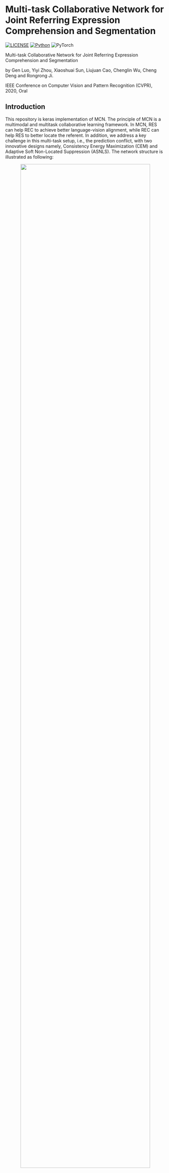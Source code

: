 # Multi-task Collaborative Network for Joint Referring Expression Comprehension and Segmentation

[![LICENSE](https://img.shields.io/badge/license-MIT-green)](https://github.com/luogen1996/MCN/blob/master/LICENSE)
[![Python](https://img.shields.io/badge/python-3.6-blue.svg)](https://www.python.org/)
![PyTorch](https://img.shields.io/badge/keras-%237732a8)

Multi-task Collaborative Network for Joint Referring Expression Comprehension and Segmentation

by Gen Luo, Yiyi Zhou, Xiaoshuai Sun, Liujuan Cao, Chenglin Wu, Cheng Deng and Rongrong Ji.

IEEE Conference on Computer Vision and Pattern Recognition (CVPR), 2020, Oral

## Introduction

This repository is keras implementation of MCN.  The principle of MCN is a multimodal and multitask collaborative learning framework. In MCN, RES can help REC to achieve better language-vision alignment, while REC can help RES to better locate the referent. In addition, we address a key challenge in this multi-task setup, i.e., the prediction conflict, with two innovative designs namely, Consistency Energy Maximization (CEM) and Adaptive Soft Non-Located Suppression (ASNLS).  The network structure is illustrated as following:

<p align="center">
  <img src="https://github.com/luogen1996/MCN/blob/master/fig1.png" width="90%"/>
</p>

## Citation

    @inproceedings{luo2020multi,
      title={Multi-task Collaborative  Network for Joint  Referring Expression Comprehension and Segmentation},
      author={Luo, Gen and Zhou, Yiyi and Sun, Xiaoshuai and Cao, Liujuan and Wu, Chenglin and
      Deng, Cheng and Ji Rongrong},
      booktitle={CVPR},
      year={2020}
    }
## Prerequisites

- Python 3.6

- tensorflow-1.9.0 for cuda 9 or tensorflow-1.14.0 for cuda10

- keras-2.2.4

- spacy (you should download the glove embeddings by running `spacy download en_vectors_web_lg` )

- Others (progressbar2, opencv, etc. see [requirement.txt](https://github.com/luogen1996/MCN/blob/master/requirement.txt))

## Data preparation

-  Follow the instructions of  [DATA_PRE_README.md](https://github.com/luogen1996/MCN/blob/master/data/README.md) to generate training data and testing data of RefCOCO, RefCOCO+ and RefCOCOg.

-  Download the pretrained weights of backbone (vgg and darknet). We provide pretrained weights of keras  version for this repo and another  darknet version for  facilitating  the researches based on pytorch or other frameworks.  All pretrained backbones are trained  on COCO 2014 *train+val*  set while removing the images appeared in the *val+test* sets of RefCOCO, RefCOCO+ and RefCOCOg (nearly 6500 images).  Please follow the instructions of  [DATA_PRE_README.md](https://github.com/luogen1996/MCN/blob/master/data/README.md) to download them.

## Training 

1. Preparing your settings. To train a model, you should  modify ``./config/config.json``  to adjust the settings  you want. The default settings are used for RefCOCO, which are easy to achieve 80.0 and 62.0  accuracy for REC and RES respectively on the *val* set. We also provide  example configs for reproducing our results on [RefCOCO+](https://github.com/luogen1996/MCN/blob/master/config/config.Example_Refcoco%2B.json) and [RefCOCOg](https://github.com/luogen1996/MCN/blob/master/config/config.Example_Refcocog.json).
2. Training the model. run ` train.py`  under the main folder to start training:
```
python train.py
```
3. Testing the model.  You should modify  the setting json to check the model path ``evaluate_model`` and dataset ``evaluate_set`` using for evaluation.  Then, you can run ` test.py`  by
```
python test.py
```
​	After finishing the evaluation,  a result file will be generated  in ``./result`` folder.

4. Training log.  Logs are stored in ``./log`` directory, which records the detailed training curve and accuracy per epoch. If you want to log the visualizations, please  setting  ``log_images`` to ``1`` in ``config.json``.   By using tensorboard you can see the training details like below：
  <p align="center">
  <img src="https://github.com/luogen1996/MCN/blob/master/fig2.png" width="90%"/>
  </p>
  
**Notably, it's fine that the losses do not decline when you use vgg backbone. It may be a display problem and doesn't influence the performance.**

## Pre-trained Models and Logs

Following the steps of Data preparation and Training, you can reproduce and  get   better results in our paper. We provide the pre-trained models and training logs  for RefCOCO, RefCOCO+, RefCOCOg. **Notably, we adjust some training hyperparameters like dropout rate, optimize the training codes and  select a better checkpoint of pre-trained  backbone, therefore making the performance better than the results of our paper. (Nearly 1~3\% improvements on each dataset.)**

1) RefCOCO:  [Darknet (312M)](https://jia666-my.sharepoint.com/:f:/g/personal/luogen_xkx_me/EpKrjcQw17JPmfKi2PteOuwBAmZZCFU7ucxxkX5jQIJjMg?e=0tJ59j), [vgg16(214M)](https://jia666-my.sharepoint.com/:f:/g/personal/luogen_xkx_me/EjDokQYyLEZFnaZ8F_-k-5wBqjXX6v0r4jjvJTYmz9qVFQ?e=8dyYzv).
<table>
<tr><th> Detection/Segmentation (Darknet) </th><th> Detection/Segmentation (vgg16)</th></tr>
<tr><td>

| val               | test A            | test B            |
| ----------------- | ----------------- | ----------------- |
| 80.61\% / 63.12\% | 83.38\% / 65.05\% | 75.51\% / 60.99\% |
</td><td>

| val  | test A | test B |
| ---- | ------ | ------ |
| 79.68\% / 61.51\% | 81.49\% / 63.25\% | 75.30\% / 60.46\% |
</td></tr> </table>

2) RefCOCO+:  [Darknet (312M)](https://jia666-my.sharepoint.com/:f:/g/personal/luogen_xkx_me/EqxOeU68jWtJhTy62dNhHikBVgM0lu7TrdvVzljN8t2h8Q?e=9DL8JD), [vgg16(214M)](https://jia666-my.sharepoint.com/:f:/g/personal/luogen_xkx_me/Eh0dmi2tAgRKrv7ibRYPLsUBvtsBeBn-LmEJpJsAvvOiTg?e=fSRsSE).
<table>
<tr><th> Detection/Segmentation (Darknet) </th><th> Detection/Segmentation (vgg16)</th></tr>
<tr><td>

| val               | test A            | test B            |
| ------------------- | ------------------- | ------------------- |
| 69.10\% / 53.00\% | 74.17\% / 57.00\% | 59.75\% / 46.96\% |
</td><td>

| val  | test A | test B |
| ---- | ------ | ------ |
| 64.67\% / 49.04\% | 69.25\% / 51.94\% | 57.01\% / 44.31\% |
</td></tr> </table>

3) RefCOCOg:  [Darknet (312M)](https://jia666-my.sharepoint.com/:f:/g/personal/luogen_xkx_me/ElyxCi4D0lRHucsKAS-IB3UBxduKgdOEo3eElJ5n0dIFDQ?e=fIRyg9), [vgg16(214M)](https://jia666-my.sharepoint.com/:f:/g/personal/luogen_xkx_me/EnHNs4gd4HZDg9Zj51B6fG4Bv-5Z-8EqyHDC-rmcqlh6Ng?e=xd2EGY).
<table>
<tr><th> Detection/Segmentation (Darknet) </th><th> Detection/Segmentation (vgg16)</th></tr>
<tr><td>

| val               | test              |
| ----------------- | ----------------- |
| 68.95\% / 50.65\% | 67.88\% / 50.62\% |
</td><td>

| val  | test |
| ---- | ---- |
| 63.50\% / 47.81\% | 63.32\% / 47.94\% |
</td></tr> </table>

4) Referit:  coming soon!

## Acknowledgement

 Thanks for a lot of codes from [keras-yolo3](https://github.com/qqwweee/keras-yolo3) , [keras-retinanet](https://github.com/fizyr/keras-retinanet)  and the framework of  [darknet](https://github.com/AlexeyAB/darknet) using for backbone pretraining.

